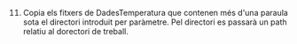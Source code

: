 11. Copia els fitxers de DadesTemperatura que contenen més d'una paraula sota el
directori introduit per paràmetre. Pel directori es passarà un path relatiu al dorectori
de treball.